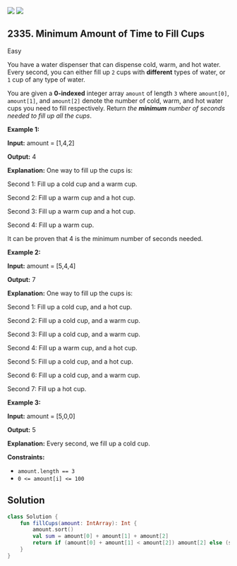 [![](https://img.shields.io/github/stars/javadev/LeetCode-in-Kotlin?label=Stars&style=flat-square)](https://github.com/javadev/LeetCode-in-Kotlin)
[![](https://img.shields.io/github/forks/javadev/LeetCode-in-Kotlin?label=Fork%20me%20on%20GitHub%20&style=flat-square)](https://github.com/javadev/LeetCode-in-Kotlin/fork)

## 2335\. Minimum Amount of Time to Fill Cups

Easy

You have a water dispenser that can dispense cold, warm, and hot water. Every second, you can either fill up `2` cups with **different** types of water, or `1` cup of any type of water.

You are given a **0-indexed** integer array `amount` of length `3` where `amount[0]`, `amount[1]`, and `amount[2]` denote the number of cold, warm, and hot water cups you need to fill respectively. Return _the **minimum** number of seconds needed to fill up all the cups_.

**Example 1:**

**Input:** amount = [1,4,2]

**Output:** 4

**Explanation:** One way to fill up the cups is:

Second 1: Fill up a cold cup and a warm cup.

Second 2: Fill up a warm cup and a hot cup.

Second 3: Fill up a warm cup and a hot cup.

Second 4: Fill up a warm cup.

It can be proven that 4 is the minimum number of seconds needed.

**Example 2:**

**Input:** amount = [5,4,4]

**Output:** 7

**Explanation:** One way to fill up the cups is:

Second 1: Fill up a cold cup, and a hot cup.

Second 2: Fill up a cold cup, and a warm cup.

Second 3: Fill up a cold cup, and a warm cup.

Second 4: Fill up a warm cup, and a hot cup.

Second 5: Fill up a cold cup, and a hot cup.

Second 6: Fill up a cold cup, and a warm cup.

Second 7: Fill up a hot cup.

**Example 3:**

**Input:** amount = [5,0,0]

**Output:** 5

**Explanation:** Every second, we fill up a cold cup.

**Constraints:**

*   `amount.length == 3`
*   `0 <= amount[i] <= 100`

## Solution

```kotlin
class Solution {
    fun fillCups(amount: IntArray): Int {
        amount.sort()
        val sum = amount[0] + amount[1] + amount[2]
        return if (amount[0] + amount[1] < amount[2]) amount[2] else (sum + 1) / 2
    }
}
```